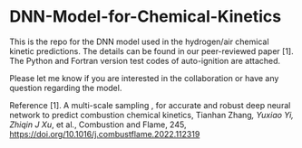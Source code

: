 # DNN-Model-for-Chemical-Kinetics

This is the repo for the DNN model used in the hydrogen/air chemical kinetic predictions. The details can be found in our peer-reviewed paper [1]. The Python and Fortran version test codes of auto-ignition are attached.

Please let me know if you are interested in the collaboration or have any question regarding the model.

Reference
[1]. A multi-scale sampling , for accurate and robust deep neural network to predict combustion chemical kinetics, Tianhan Zhang<sup>*</sup>, Yuxiao Yi, Zhiqin J Xu<sup>*</sup>, et al., Combustion and Flame, 245, https://doi.org/10.1016/j.combustflame.2022.112319
